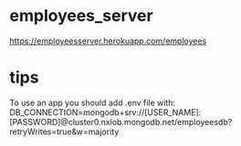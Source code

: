 # employees_server
https://employeesserver.herokuapp.com/employees

# tips
To use an app you should add .env file with:
DB_CONNECTION=mongodb+srv://[USER_NAME]:[PASSWORD]@cluster0.nxlob.mongodb.net/employeesdb?retryWrites=true&w=majority
